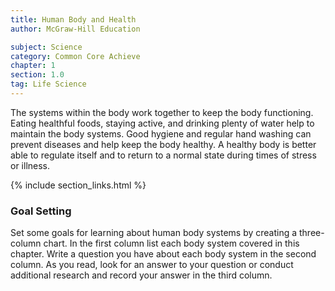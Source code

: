 ```yaml
---
title: Human Body and Health
author: McGraw-Hill Education

subject: Science
category: Common Core Achieve
chapter: 1
section: 1.0
tag: Life Science
---
```

The systems within the body work together to keep the body functioning. Eating healthful foods, staying active, and drinking plenty of water help to maintain the body systems. Good hygiene and regular hand washing can prevent diseases and help keep the body healthy. A healthy body is better able to regulate itself and to return to a normal state during times of stress or illness.

{% include section_links.html %}

### Goal Setting

Set some goals for learning about human body systems by creating a three-column chart. In the first column list each body system covered in this chapter. Write a question you have about each body system in the second column. As you read, look for an answer to your question or conduct additional research and record your answer in the third column.